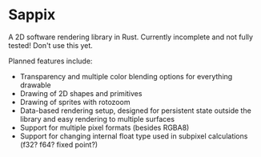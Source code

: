 # Sappix

A 2D software rendering library in Rust. Currently incomplete and not fully tested! Don't use this yet.

Planned features include:
- Transparency and multiple color blending options for everything drawable
- Drawing of 2D shapes and primitives
- Drawing of sprites with rotozoom
- Data-based rendering setup, designed for persistent state outside the library and easy rendering to multiple surfaces
- Support for multiple pixel formats (besides RGBA8)
- Support for changing internal float type used in subpixel calculations (f32? f64? fixed point?)